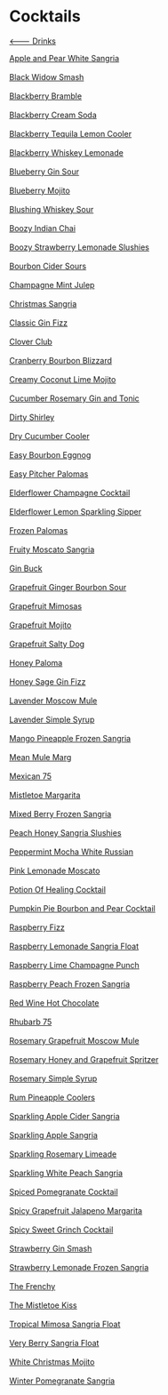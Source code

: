 # Cocktails

[<--- Drinks](../drinks.md)

[Apple and Pear White Sangria](./apple-and-pear-white-sangria.md)<br><br>
[Black Widow Smash](./black-widow-smash.md)<br><br>
[Blackberry Bramble](./blackberry-bramble.md)<br><br>
[Blackberry Cream Soda](./blackberry-cream-soda.md)<br><br>
[Blackberry Tequila Lemon Cooler](./blackberry-tequila-lemon-cooler.md)<br><br>
[Blackberry Whiskey Lemonade](./blackberry-whiskey-lemonade.md)<br><br>
[Blueberry Gin Sour](./blueberry-gin-sour.md)<br><br>
[Blueberry Mojito](./blueberry-mojito.md)<br><br>
[Blushing Whiskey Sour](./blushing-whiskey-sour.md)<br><br>
[Boozy Indian Chai](./boozy-indian-chai.md)<br><br>
[Boozy Strawberry Lemonade Slushies](./boozy-strawberry-lemonade-slushies.md)<br><br>
[Bourbon Cider Sours](./bourbon-cider-sours.md)<br><br>
[Champagne Mint Julep](./champagne-mint-julep.md)<br><br>
[Christmas Sangria](./christmas-sangria.md)<br><br>
[Classic Gin Fizz](./classic-gin-fizz.md)<br><br>
[Clover Club](./clover-club.md)<br><br>
[Cranberry Bourbon Blizzard](./cranberry-bourbon-blizzard.md)<br><br>
[Creamy Coconut Lime Mojito](./creamy-coconut-lime-mojito.md)<br><br>
[Cucumber Rosemary Gin and Tonic](./cucumber-rosemary-gin-and-tonic.md)<br><br>
[Dirty Shirley](./dirty-shirley.md)<br><br>
[Dry Cucumber Cooler](./dry-cucumber-cooler.md)<br><br>
[Easy Bourbon Eggnog](./easy-bourbon-eggnog.md)<br><br>
[Easy Pitcher Palomas](./easy-pitcher-palomas.md)<br><br>
[Elderflower Champagne Cocktail](./elderflower-champagne-cocktail.md)<br><br>
[Elderflower Lemon Sparkling Sipper](./elderflower-lemon-sparkling-sipper.md)<br><br>
[Frozen Palomas](./frozen-palomas.md)<br><br>
[Fruity Moscato Sangria](./fruity-moscato-sangria.md)<br><br>
[Gin Buck](./gin-buck.md)<br><br>
[Grapefruit Ginger Bourbon Sour](./grapefruit-ginger-bourbon-sour.md)<br><br>
[Grapefruit Mimosas](./grapefruit-mimosas.md)<br><br>
[Grapefruit Mojito](./grapefruit-mojito.md)<br><br>
[Grapefruit Salty Dog](./grapefruit-salty-dog.md)<br><br>
[Honey Paloma](./honey-paloma.md)<br><br>
[Honey Sage Gin Fizz](./honey-sage-gin-fizz.md)<br><br>
[Lavender Moscow Mule](./lavender-moscow-mule.md)<br><br>
[Lavender Simple Syrup](./lavender-simple-syrup.md)<br><br>
[Mango Pineapple Frozen Sangria](./mango-pineapple-frozen-sangria.md)<br><br>
[Mean Mule Marg](./mean-mule-marg.md)<br><br>
[Mexican 75](./mexican-75.md)<br><br>
[Mistletoe Margarita](./mistletoe-margarita.md)<br><br>
[Mixed Berry Frozen Sangria](./mixed-berry-frozen-sangria.md)<br><br>
[Peach Honey Sangria Slushies](./peach-honey-sangria-slushies.md)<br><br>
[Peppermint Mocha White Russian](./peppermint-mocha-white-russian.md)<br><br>
[Pink Lemonade Moscato](./pink-lemonade-moscato.md)<br><br>
[Potion Of Healing Cocktail](./potion-of-healing-cocktail.md)<br><br>
[Pumpkin Pie Bourbon and Pear Cocktail](./pumpkin-pie-bourbon-and-pear-cocktail.md)<br><br>
[Raspberry Fizz](./raspberry-fizz.md)<br><br>
[Raspberry Lemonade Sangria Float](./raspberry-lemonade-sangria-float.md)<br><br>
[Raspberry Lime Champagne Punch](./raspberry-lime-champagne-punch.md)<br><br>
[Raspberry Peach Frozen Sangria](./raspberry-peach-frozen-sangria.md)<br><br>
[Red Wine Hot Chocolate](./red-wine-hot-chocolate.md)<br><br>
[Rhubarb 75](./rhubarb-75.md)<br><br>
[Rosemary Grapefruit Moscow Mule](./rosemary-grapefruit-moscow-mule.md)<br><br>
[Rosemary Honey and Grapefruit Spritzer](./rosemary-honey-and-grapefruit-spritzer.md)<br><br>
[Rosemary Simple Syrup](./rosemary-simple-syrup.md)<br><br>
[Rum Pineapple Coolers](./rum-pineapple-coolers.md)<br><br>
[Sparkling Apple Cider Sangria](./sparkling-apple-cider-sangria.md)<br><br>
[Sparkling Apple Sangria](./sparkling-apple-sangria.md)<br><br>
[Sparkling Rosemary Limeade](./sparkling-rosemary-limeade.md)<br><br>
[Sparkling White Peach Sangria](./sparkling-white-peach-sangria.md)<br><br>
[Spiced Pomegranate Cocktail](./spiced-pomegranate-cocktail.md)<br><br>
[Spicy Grapefruit Jalapeno Margarita](./spicy-grapefruit-jalapeno-margarita.md)<br><br>
[Spicy Sweet Grinch Cocktail](./spicy-sweet-grinch-cocktail.md)<br><br>
[Strawberry Gin Smash](./strawberry-gin-smash.md)<br><br>
[Strawberry Lemonade Frozen Sangria](./strawberry-lemonade-frozen-sangria.md)<br><br>
[The Frenchy](./the-frenchy.md)<br><br>
[The Mistletoe Kiss](./the-mistletoe-kiss.md)<br><br>
[Tropical Mimosa Sangria Float](./tropical-mimosa-sangria-float.md)<br><br>
[Very Berry Sangria Float](./very-berry-sangria-float.md)<br><br>
[White Christmas Mojito](./white-christmas-mojito.md)<br><br>
[Winter Pomegranate Sangria](./winter-pomegranate-sangria.md)<br><br>
